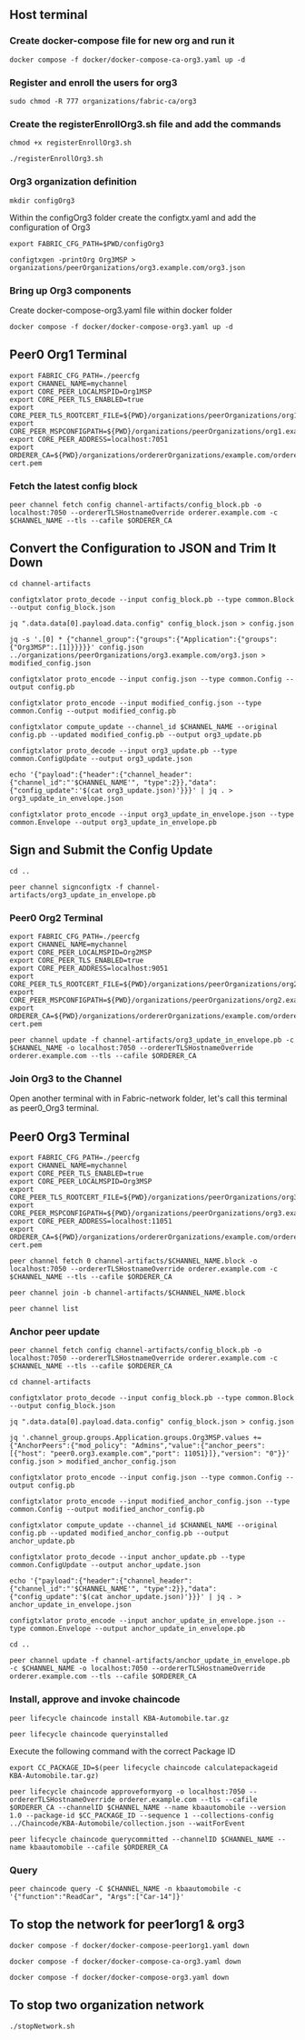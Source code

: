 ## Host terminal

### Create docker-compose file for new org and run it
```
docker compose -f docker/docker-compose-ca-org3.yaml up -d
```
### Register and enroll the users for org3
```
sudo chmod -R 777 organizations/fabric-ca/org3
```
### Create the registerEnrollOrg3.sh file and add the commands
```
chmod +x registerEnrollOrg3.sh
```
```
./registerEnrollOrg3.sh
```
### Org3 organization definition
```
mkdir configOrg3
```
Within the configOrg3 folder create the configtx.yaml and add the configuration of Org3
```
export FABRIC_CFG_PATH=$PWD/configOrg3
```
```
configtxgen -printOrg Org3MSP > organizations/peerOrganizations/org3.example.com/org3.json
```
### Bring up Org3 components

Create docker-compose-org3.yaml file within docker folder
```
docker compose -f docker/docker-compose-org3.yaml up -d
```


## Peer0 Org1 Terminal

```
export FABRIC_CFG_PATH=./peercfg
export CHANNEL_NAME=mychannel
export CORE_PEER_LOCALMSPID=Org1MSP
export CORE_PEER_TLS_ENABLED=true
export CORE_PEER_TLS_ROOTCERT_FILE=${PWD}/organizations/peerOrganizations/org1.example.com/peers/peer0.org1.example.com/tls/ca.crt
export CORE_PEER_MSPCONFIGPATH=${PWD}/organizations/peerOrganizations/org1.example.com/users/Admin@org1.example.com/msp
export CORE_PEER_ADDRESS=localhost:7051
export ORDERER_CA=${PWD}/organizations/ordererOrganizations/example.com/orderers/orderer.example.com/msp/tlscacerts/tlsca.example.com-cert.pem
```
### Fetch the latest config block
```
peer channel fetch config channel-artifacts/config_block.pb -o localhost:7050 --ordererTLSHostnameOverride orderer.example.com -c $CHANNEL_NAME --tls --cafile $ORDERER_CA
```
## Convert the Configuration to JSON and Trim It Down
```
cd channel-artifacts
```
```
configtxlator proto_decode --input config_block.pb --type common.Block --output config_block.json
```
```
jq ".data.data[0].payload.data.config" config_block.json > config.json
```
```
jq -s '.[0] * {"channel_group":{"groups":{"Application":{"groups": {"Org3MSP":.[1]}}}}}' config.json ../organizations/peerOrganizations/org3.example.com/org3.json > modified_config.json
```
```
configtxlator proto_encode --input config.json --type common.Config --output config.pb
```
```
configtxlator proto_encode --input modified_config.json --type common.Config --output modified_config.pb
```
```
configtxlator compute_update --channel_id $CHANNEL_NAME --original config.pb --updated modified_config.pb --output org3_update.pb
```
```
configtxlator proto_decode --input org3_update.pb --type common.ConfigUpdate --output org3_update.json
```
```
echo '{"payload":{"header":{"channel_header":{"channel_id":"'$CHANNEL_NAME'", "type":2}},"data":{"config_update":'$(cat org3_update.json)'}}}' | jq . > org3_update_in_envelope.json
```
```
configtxlator proto_encode --input org3_update_in_envelope.json --type common.Envelope --output org3_update_in_envelope.pb
```
## Sign and Submit the Config Update
```
cd ..
```
```
peer channel signconfigtx -f channel-artifacts/org3_update_in_envelope.pb
```
### Peer0 Org2 Terminal
```
export FABRIC_CFG_PATH=./peercfg
export CHANNEL_NAME=mychannel 
export CORE_PEER_LOCALMSPID=Org2MSP 
export CORE_PEER_TLS_ENABLED=true
export CORE_PEER_ADDRESS=localhost:9051 
export CORE_PEER_TLS_ROOTCERT_FILE=${PWD}/organizations/peerOrganizations/org2.example.com/peers/peer0.org2.example.com/tls/ca.crt
export CORE_PEER_MSPCONFIGPATH=${PWD}/organizations/peerOrganizations/org2.example.com/users/Admin@org2.example.com/msp
export ORDERER_CA=${PWD}/organizations/ordererOrganizations/example.com/orderers/orderer.example.com/msp/tlscacerts/tlsca.example.com-cert.pem
```
```
peer channel update -f channel-artifacts/org3_update_in_envelope.pb -c $CHANNEL_NAME -o localhost:7050 --ordererTLSHostnameOverride orderer.example.com --tls --cafile $ORDERER_CA
```
### Join Org3 to the Channel

Open another terminal with in Fabric-network folder, let's call this terminal as peer0_Org3 terminal.

## Peer0 Org3 Terminal
```
export FABRIC_CFG_PATH=./peercfg
export CHANNEL_NAME=mychannel
export CORE_PEER_TLS_ENABLED=true
export CORE_PEER_LOCALMSPID=Org3MSP
export CORE_PEER_TLS_ROOTCERT_FILE=${PWD}/organizations/peerOrganizations/org3.example.com/peers/peer0.org3.example.com/tls/ca.crt
export CORE_PEER_MSPCONFIGPATH=${PWD}/organizations/peerOrganizations/org3.example.com/users/Admin@org3.example.com/msp
export CORE_PEER_ADDRESS=localhost:11051
export ORDERER_CA=${PWD}/organizations/ordererOrganizations/example.com/orderers/orderer.example.com/msp/tlscacerts/tlsca.example.com-cert.pem
```
```
peer channel fetch 0 channel-artifacts/$CHANNEL_NAME.block -o localhost:7050 --ordererTLSHostnameOverride orderer.example.com -c $CHANNEL_NAME --tls --cafile $ORDERER_CA
```
```
peer channel join -b channel-artifacts/$CHANNEL_NAME.block
```
```
peer channel list
```
### Anchor peer update
```
peer channel fetch config channel-artifacts/config_block.pb -o localhost:7050 --ordererTLSHostnameOverride orderer.example.com -c $CHANNEL_NAME --tls --cafile $ORDERER_CA
```
```
cd channel-artifacts
```
```
configtxlator proto_decode --input config_block.pb --type common.Block --output config_block.json
```
```
jq ".data.data[0].payload.data.config" config_block.json > config.json
```
```
jq '.channel_group.groups.Application.groups.Org3MSP.values += {"AnchorPeers":{"mod_policy": "Admins","value":{"anchor_peers": [{"host": "peer0.org3.example.com","port": 11051}]},"version": "0"}}' config.json > modified_anchor_config.json
```
```
configtxlator proto_encode --input config.json --type common.Config --output config.pb
```
```
configtxlator proto_encode --input modified_anchor_config.json --type common.Config --output modified_anchor_config.pb
```
```
configtxlator compute_update --channel_id $CHANNEL_NAME --original config.pb --updated modified_anchor_config.pb --output anchor_update.pb
```
```
configtxlator proto_decode --input anchor_update.pb --type common.ConfigUpdate --output anchor_update.json
```
```
echo '{"payload":{"header":{"channel_header":{"channel_id":"'$CHANNEL_NAME'", "type":2}},"data":{"config_update":'$(cat anchor_update.json)'}}}' | jq . > anchor_update_in_envelope.json
```
```
configtxlator proto_encode --input anchor_update_in_envelope.json --type common.Envelope --output anchor_update_in_envelope.pb
```
```
cd ..
```
````
peer channel update -f channel-artifacts/anchor_update_in_envelope.pb -c $CHANNEL_NAME -o localhost:7050 --ordererTLSHostnameOverride orderer.example.com --tls --cafile $ORDERER_CA
````
### Install, approve and invoke chaincode
```
peer lifecycle chaincode install KBA-Automobile.tar.gz
```
```
peer lifecycle chaincode queryinstalled
```
Execute the following command with the correct Package ID
```
export CC_PACKAGE_ID=$(peer lifecycle chaincode calculatepackageid KBA-Automobile.tar.gz)
```
```
peer lifecycle chaincode approveformyorg -o localhost:7050 --ordererTLSHostnameOverride orderer.example.com --tls --cafile $ORDERER_CA --channelID $CHANNEL_NAME --name kbaautomobile --version 1.0 --package-id $CC_PACKAGE_ID --sequence 1 --collections-config ../Chaincode/KBA-Automobile/collection.json --waitForEvent
```
```
peer lifecycle chaincode querycommitted --channelID $CHANNEL_NAME --name kbaautomobile --cafile $ORDERER_CA
```
### Query
```
peer chaincode query -C $CHANNEL_NAME -n kbaautomobile -c '{"function":"ReadCar", "Args":["Car-14"]}'
```
## To stop the network for peer1org1 & org3 
```
docker compose -f docker/docker-compose-peer1org1.yaml down

docker compose -f docker/docker-compose-ca-org3.yaml down

docker compose -f docker/docker-compose-org3.yaml down
```

## To stop two organization network
```
./stopNetwork.sh

```
